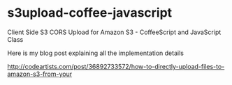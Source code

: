 s3upload-coffee-javascript
==========================

Client Side S3 CORS Upload for Amazon S3 - CoffeeScript and JavaScript Class

Here is my blog post explaining all the implementation details

http://codeartists.com/post/36892733572/how-to-directly-upload-files-to-amazon-s3-from-your